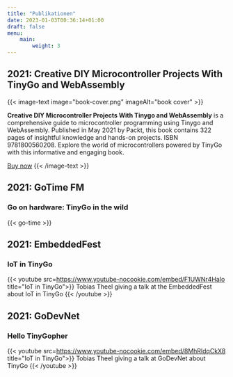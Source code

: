 ```yaml
---
title: "Publikationen"
date: 2023-01-03T00:36:14+01:00
draft: false
menu:
    main:
        weight: 3
---
```


## 2021: Creative DIY Microcontroller Projects With TinyGo and WebAssembly

{{< image-text image="book-cover.png" imageAlt="book cover" >}}

**Creative DIY Microcontroller Projects With Tinygo and WebAssembly** is a comprehensive guide to microcontroller programming using Tinygo and WebAssembly. Published in May 2021 by Packt, this book contains 322 pages of insightful knowledge and hands-on projects. ISBN 9781800560208. Explore the world of microcontrollers powered by TinyGo with this informative and engaging book.

[Buy now](https://www.packtpub.com/product/creative-diy-microcontroller-projects-with-tinygo-and-webassembly/9781800560208)
{{< /image-text >}}


## 2021: GoTime FM 

### Go on hardware: TinyGo in the wild

{{< go-time >}}

## 2021: EmbeddedFest

### IoT in TinyGo

{{< youtube src=https://www.youtube-nocookie.com/embed/F1UWNr4HaIo title="IoT in TinyGo">}}
Tobias Theel giving a talk at the EmbeddedFest about IoT in TinyGo
{{< /youtube >}}

## 2021: GoDevNet

### Hello TinyGopher

{{< youtube src=https://www.youtube-nocookie.com/embed/8MhRldqCkX8 title="IoT in TinyGo">}}
Tobias Theel giving a talk at GoDevNet about TinyGo
{{< /youtube >}}
